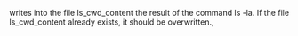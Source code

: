 writes into the file ls_cwd_content the result of the command ls -la. If the file ls_cwd_content already exists, it should be overwritten.,
